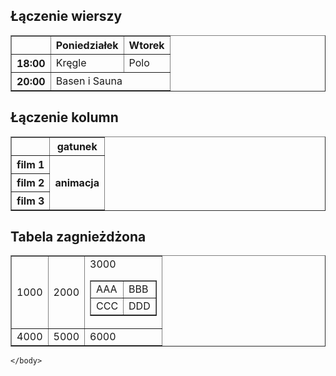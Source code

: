 <!DOCTYPE html>
<html>
	<head>
		<meta charset="UTF-8">
		<meta name="author" content="Adrian Kwec">
	</head>
	<body>
		<h2>Łączenie wierszy</h2>
		<table border="1px">
			<tr>
				<th></th> <th>Poniedziałek</th> <th>Wtorek</th>
			</tr>
			<tr>
				<th>18:00</th> <td>Kręgle</td> <td>Polo</td>
			</tr>
			<tr>
				<th>20:00</th> <td colspan="2">Basen i Sauna</td>
		</table>
		<h2>Łączenie kolumn</h2>
		<table border="1px">
			<tr>
				<th></th> <th>gatunek</th>
			</tr>
			<tr>
				<th>film 1</th><th rowspan="3">animacja</th>
			</tr>
			<tr>
				<th>film 2</th>
			</tr>
			<tr>
				<th>film 3</th>
			</tr>
		</table>
		<h2>Tabela zagnieżdżona</h2>
		<table border="1px">
			<tr>
				<td>1000</td>
				<td>2000</td>
				<td>3000
					<table border="1px">
						<tr>
						<td>
						AAA
						</td>
						<td>
						BBB
						</td>
						</tr>
						<tr>
						<td>
						CCC
						</td>
						<td>
						DDD
						</td>
						</tr>
					</table>
				</td>
			</tr>
			<tr>
				<td>
				4000
				</td>
				<td>
				5000
				</td>
				<td>
				6000
				</td>
			</tr>	
		</table>
		
	</body>
</html>
